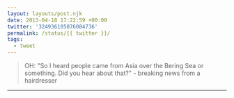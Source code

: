 ```yaml
---
layout: layouts/post.njk
date: 2013-04-18 17:22:59 +00:00
twitter: '324936105076084736'
permalink: /status/{{ twitter }}/
tags: 
  - tweet
---
```


> OH: "So I heard people came from Asia over the Bering Sea or something. Did you hear about that?" - breaking news from a hairdresser

---
